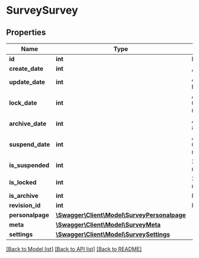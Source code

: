 # SurveySurvey

## Properties
Name | Type | Description | Notes
------------ | ------------- | ------------- | -------------
**id** | **int** | ID | 
**create_date** | **int** | Дата создания | 
**update_date** | **int** | Дата редактирования | 
**lock_date** | **int** | Дата блокоровки модератором | 
**archive_date** | **int** | Дата архивирования | 
**suspend_date** | **int** | Дата блокирования по тарифу | 
**is_suspended** | **int** | Заблокирована по тарифу | 
**is_locked** | **int** | Заблокирована модератором | 
**is_archive** | **int** | В архиве | 
**revision_id** | **int** | ID ревизии | 
**personalpage** | [**\Swagger\Client\Model\SurveyPersonalpage**](SurveyPersonalpage.md) |  | 
**meta** | [**\Swagger\Client\Model\SurveyMeta**](SurveyMeta.md) |  | 
**settings** | [**\Swagger\Client\Model\SurveySettings**](SurveySettings.md) |  | 

[[Back to Model list]](../README.md#documentation-for-models) [[Back to API list]](../README.md#documentation-for-api-endpoints) [[Back to README]](../README.md)


